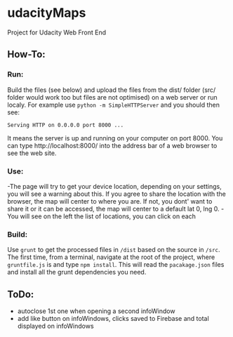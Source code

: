 # udacityMaps
Project for Udacity Web Front End

## How-To:

### Run:
Build the files (see below) and upload the files from the dist/ folder (src/ folder would work too but files are not optimised) on a web server or run localy. For example use ```python -m SimpleHTTPServer``` and you should then see:
```
Serving HTTP on 0.0.0.0 port 8000 ...
```
It means the server is up and running on your computer on port 8000. You can type http://localhost:8000/ into the address bar of a web browser to see the web site.

### Use:
-The page will try to get your device location, depending on your settings, you will see a warning about this. If you agree to share the location with the browser, the map will center to where you are. If not, you dont' want to share it or it can be accessed, the map will center to a default lat 0, lng 0.
-You will see on the left the list of locations, you can click on each

### Build:
Use ```grunt``` to get the processed files in ```/dist``` based on the source in ```/src```.
The first time, from a terminal, navigate at the root of the project, where ```gruntfile.js``` is and type ```npm install```. This will read the ```pacakage.json``` files and install all the grunt dependencies you need.

## ToDo:
- autoclose 1st one when opening a second infoWindow
- add like button on infoWindows, clicks saved to Firebase and total displayed on infoWindows
